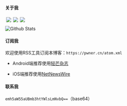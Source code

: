 

#### 关于我

<p>    
    <a href="https://github.com/PwnerZhang" target="_blank">
    <img style="margin:3px" src="https://4m.cn/BrHHa" align="left" />
    </a>&nbsp;
    <a href="https://www.zhihu.com/people/zzZain" target="_blank">
    <img style="margin:3px" src="https://4m.cn/WLy5P" align="left" />
    </a>&nbsp;
    <a href="https://space.bilibili.com/223324122" target="_blank">
    <img style="margin:3px"  src="https://4m.cn/SkGaC" align="left" />
    </a>
</p>


![Github Stats](https://github-readme-stats.vercel.app/api?username=BytePrince&show_icons=true)


#### 订阅我

欢迎使用RSS工具订阅本博客：`https://pwner.cn/atom.xml`

- Android端推荐使用[轻芒杂志](https://www.coolapk.com/apk/com.wandoujia)

- iOS端推荐使用[NetNewsWire](https://apps.apple.com/cn/app/id1480640210)


#### 联系我

`emh5aW55aUBmb3htYWlsLmNvbQ==`（base64）

